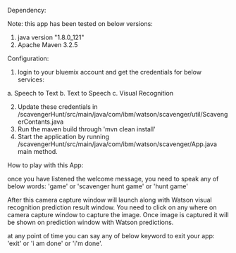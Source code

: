Dependency:

Note: this app has been tested on below versions:
1. java version "1.8.0_121"
2. Apache Maven 3.2.5

Configuration:

1. login to your bluemix account and get the credentials for below services:

a. Speech to Text
b. Text to Speech
c. Visual Recognition

2. Update these credentials in /scavengerHunt/src/main/java/com/ibm/watson/scavenger/util/ScavengerContants.java
3. Run the maven build through 'mvn clean install'
4. Start the application by running /scavengerHunt/src/main/java/com/ibm/watson/scavenger/App.java main method.

How to play with this App:

once you have listened the welcome message, you need to speak any of below words:
'game' or 'scavenger hunt game' or 'hunt game'

After this camera capture window will launch along with Watson visual recognition prediction result window.
You need to click on any where on camera capture window to capture the image. Once image is captured it will be shown on prediction window with Watson predictions. 

at any point of time you can say any of below keyword to exit your app:
'exit' or 'i am done' or 'i'm done'.